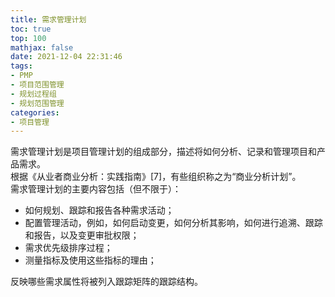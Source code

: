 ```yaml
---
title: 需求管理计划
toc: true
top: 100
mathjax: false
date: 2021-12-04 22:31:46
tags:
- PMP
- 项目范围管理
- 规划过程组
- 规划范围管理
categories:
- 项目管理
---
```

需求管理计划是项目管理计划的组成部分，描述将如何分析、记录和管理项目和产品需求。  
根据《从业者商业分析：实践指南》[7]，有些组织称之为“商业分析计划”。  
需求管理计划的主要内容包括（但不限于）：

- 如何规划、跟踪和报告各种需求活动；
- 配置管理活动，例如，如何启动变更，如何分析其影响，如何进行追溯、跟踪和报告，以及变更审批权限；
- 需求优先级排序过程；
- 测量指标及使用这些指标的理由；  

反映哪些需求属性将被列入跟踪矩阵的跟踪结构。
